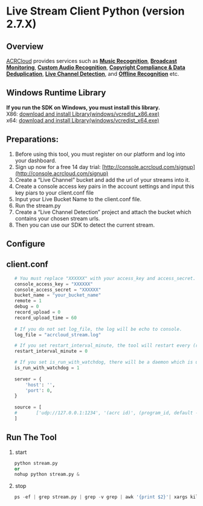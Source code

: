 # Live Stream Client Python (version 2.7.X)

## Overview
  [ACRCloud](https://www.acrcloud.com/) provides services such as **[Music Recognition](https://www.acrcloud.com/music-recognition)**, **[Broadcast Monitoring](https://www.acrcloud.com/broadcast-monitoring/)**, **[Custom Audio Recognition](https://www.acrcloud.com/second-screen-synchronization%e2%80%8b/)**, **[Copyright Compliance & Data Deduplication](https://www.acrcloud.com/copyright-compliance-data-deduplication/)**, **[Live Channel Detection](https://www.acrcloud.com/live-channel-detection/)**, and **[Offline Recognition](https://www.acrcloud.com/offline-recognition/)** etc.<br>

## Windows Runtime Library 
**If you run the SDK on Windows, you must install this library.**<br>
X86: [download and install Library(windows/vcredist_x86.exe)](https://www.microsoft.com/en-us/download/details.aspx?id=5555)<br>
x64: [download and install Library(windows/vcredist_x64.exe)](https://www.microsoft.com/en-us/download/details.aspx?id=14632)

## Preparations: 
1. Before using this tool, you must register on our platform and log into your dashboard.
2. Sign up now for a free 14 day trial: [http://console.acrcloud.com/signup](http://console.acrcloud.com/signup)
3. Create a “Live Channel” bucket and add the url of your streams into it.
4. Create a console access key pairs in the account settings and input this key piars to your client.conf file
5. Input your Live Bucket Name to the client.conf file.
6. Run the stream.py
7. Create a “Live Channel Detection” project and attach the bucket which contains your chosen stream urls.
8. Then you can use our SDK to detect the current stream.
 
## Configure
## client.conf
```python
   # You must replace "XXXXXX" with your access_key and access_secret.
   console_access_key = "XXXXXX"
   console_access_secret = "XXXXXX"
   bucket_name = "your_bucket_name"
   remote = 1 
   debug = 0 
   record_upload = 0
   record_upload_time = 60
   
   # If you do not set log_file, the log will be echo to console.
   log_file = "acrcloud_stream.log"

   # If you set restart_interval_minute, the tool will restart every (restart_interval_minute) minutes.
   restart_interval_minute = 0 

   # If you set is_run_with_watchdog, there will be a daemon which is used to watch over streams process.
   is_run_with_watchdog = 1 
   
   server = { 
       'host': '',
       'port': 0,
   }
   
   source = [ 
   #       ['udp://127.0.0.1:1234', '(acrc id)', (program_id, default -1)],
   ] 
```

## Run The Tool
1. start
```python
   python stream.py 
   or
   nohup python stream.py &
```
2. stop
```python
   ps -ef | grep stream.py | grep -v grep | awk '{print $2}'| xargs kill -9
```
